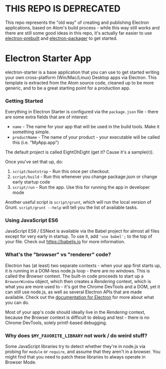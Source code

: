 # THIS REPO IS DEPRECATED

This repo represents the "old way" of creating and publishing Electron applications, based on Atom's build process - while this way still works and there are still some good ideas in this repo, it's actually far easier to use [electron-prebuilt](https://github.com/mafintosh/electron-prebuilt) and [electron-packager](https://github.com/maxogden/electron-packager) to get started.


# Electron Starter App

electron-starter is a base application that you can use to get started writing your own cross-platform (Win/Mac/Linux) Desktop apps via Electron. This template is extracted from the Atom source code, cleaned up to be more generic, and to be a great starting point for a production app.

### Getting Started

Everything in Electron Starter is configured via the `package.json` file - there are some extra fields that are of interest:

* `name` - The name for your app that will be used in the build tools. Make it something simple.
* `productName` - The name of your product - your executable will be called this (i.e. "MyApp.app")

The default project is called EightOhEight (get it? Cause it's a sample(r)).

Once you've set that up, do:

1. `script/bootstrap` - Run this once per checkout.
2. `script/build` - Run this whenever you change package.json or change early startup code
3. `script/run` - Run the app. Use this for running the app in developer mode

Another useful script is `script/grunt`, which will run the local version of Grunt. `script/grunt --help` will tell you the list of available tasks.

### Using JavaScript ES6

JavaScript ES6 / ESNext is available via the Babel project for almost all files except for very early in startup. To use it, add `'use babel';` to the top of your file. Check out https://babeljs.io for more information. 

### What's the "browser" vs "renderer" code?

Electron has (at least) two separate contexts - when your app first starts up, it is running in a DOM-less node.js loop - there are no windows. This is called the *Browser* context. The built-in code proceeds to start up a `BrowserWindow` object, which then creates a *Rendering* context, which is what you are more used to - it's got the Chrome DevTools and a DOM, yet it can *still* use node.js, as well as several Electron APIs that are made available. Check out the [documentation for Electron](https://github.com/atom/atom-shell/tree/master/docs/api) for more about what you can do.

Most of your app's code should ideally live in the *Rendering* context, because the Browser context is difficult to debug and test - there is no Chrome DevTools, solely printf-based debugging.

### Why does `$MY_FAVORITE_LIBRARY` not work / do weird stuff?

Some JavaScript libraries try to detect whether they're in node.js via probing for `module` or `require`, and assume that they aren't in a browser. You might find that you need to patch these libraries to always operate in Browser Mode.
